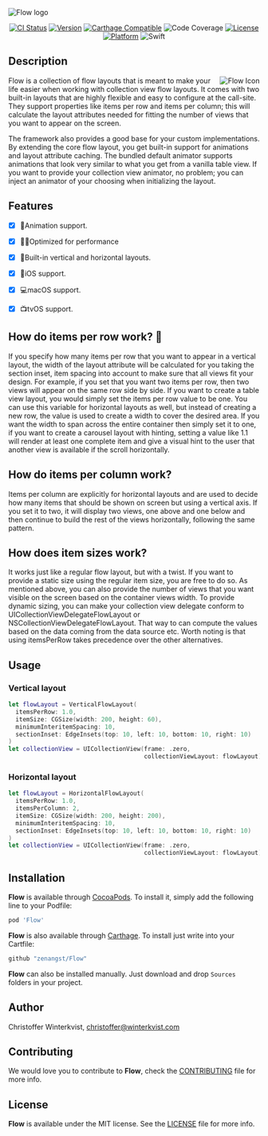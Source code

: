 ![Flow logo](https://github.com/zenangst/Flow/blob/master/Images/Flow-header.png?raw=true)

<div align="center">

[![CI Status](https://travis-ci.org/zenangst/Flow.svg?branch=master)](https://travis-ci.org/zenangst/Flow)
[![Version](https://img.shields.io/cocoapods/v/Flow.svg?style=flat)](http://cocoadocs.org/docsets/Flow)
[![Carthage Compatible](https://img.shields.io/badge/Carthage-compatible-4BC51D.svg?style=flat)](https://github.com/Carthage/Carthage)
![Code Coverage](https://codecov.io/github/zenangst/Flow/coverage.svg?branch=master)
[![License](https://img.shields.io/cocoapods/l/Flow.svg?style=flat)](http://cocoadocs.org/docsets/Flow)
[![Platform](https://img.shields.io/cocoapods/p/Flow.svg?style=flat)](http://cocoadocs.org/docsets/Flow)
![Swift](https://img.shields.io/badge/%20in-swift%204.0-orange.svg)

</div>

## Description

<img src="https://github.com/zenangst/Flow/blob/master/Images/Flow-icon.png?raw=true" alt="Flow Icon" align="right" />

Flow is a collection of flow layouts that is meant to make your life easier when working with collection view flow layouts. It comes with two built-in layouts that are highly flexible and easy to configure at the call-site. They support properties like items per row and items per column; this will calculate the layout attributes needed for fitting the number of views that you want to appear on the screen.

The framework also provides a good base for your custom implementations. By extending the core flow layout, you get built-in support for animations and layout attribute caching. The bundled default animator supports animations that look very similar to what you get from a vanilla table view. If you want to provide your collection view animator, no problem; you can inject an animator of your choosing when initializing the layout.

## Features

- [x] 🍭Animation support.
- [x] 🤳🏻Optimized for performance
- [x] 📏Built-in vertical and horizontal layouts.
- [x] 📱iOS support.
- [x] 💻macOS support.
- [x] 📺tvOS support.


## How do items per row work? 

If you specify how many items per row that you want to appear in a vertical layout, the width of the layout attribute will be calculated for you taking the section inset, item spacing into account to make sure that all views fit your design. For example, if you set that you want two items per row, then two views will appear on the same row side by side. If you want to create a table view layout, you would simply set the items per row value to be one. You can use this variable for horizontal layouts as well, but instead of creating a new row, the value is used to create a width to cover the desired area. If you want the width to span across the entire container then simply set it to one, if you want to create a carousel layout with hinting, setting a value like 1.1 will render at least one complete item and give a visual hint to the user that another view is available if the scroll horizontally.

## How do items per column work?

Items per column are explicitly for horizontal layouts and are used to decide how many items that should be shown on screen but using a vertical axis. If you set it to two, it will display two views, one above and one below and then continue to build the rest of the views horizontally, following the same pattern.

## How does item sizes work?

It works just like a regular flow layout, but with a twist. If you want to provide a static size using the regular item size, you are free to do so. As mentioned above, you can also provide the number of views that you want visible on the screen based on the container views width.
To provide dynamic sizing, you can make your collection view delegate conform to UICollectionViewDelegateFlowLayout or NSCollectionViewDelegateFlowLayout. That way to can compute the values based on the data coming from the data source etc. Worth noting is that using itemsPerRow takes precedence over the other alternatives.

## Usage

### Vertical layout
```swift
let flowLayout = VerticalFlowLayout(
  itemsPerRow: 1.0,
  itemSize: CGSize(width: 200, height: 60),
  minimumInteritemSpacing: 10,
  sectionInset: EdgeInsets(top: 10, left: 10, bottom: 10, right: 10)
)
let collectionView = UICollectionView(frame: .zero,
                                      collectionViewLayout: flowLayout)
```

### Horizontal layout
```swift
let flowLayout = HorizontalFlowLayout(
  itemsPerRow: 1.0,
  itemsPerColumn: 2,
  itemSize: CGSize(width: 200, height: 200),
  minimumInteritemSpacing: 10,
  sectionInset: EdgeInsets(top: 10, left: 10, bottom: 10, right: 10)
)
let collectionView = UICollectionView(frame: .zero,
                                      collectionViewLayout: flowLayout)
```

## Installation

**Flow** is available through [CocoaPods](http://cocoapods.org). To install
it, simply add the following line to your Podfile:

```ruby
pod 'Flow'
```

**Flow** is also available through [Carthage](https://github.com/Carthage/Carthage).
To install just write into your Cartfile:

```ruby
github "zenangst/Flow"
```

**Flow** can also be installed manually. Just download and drop `Sources` folders in your project.

## Author

Christoffer Winterkvist, christoffer@winterkvist.com

## Contributing

We would love you to contribute to **Flow**, check the [CONTRIBUTING](https://github.com/zenangst/Flow/blob/master/CONTRIBUTING.md) file for more info.

## License

**Flow** is available under the MIT license. See the [LICENSE](https://github.com/zenangst/Flow/blob/master/LICENSE.md) file for more info.

